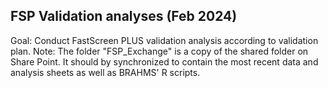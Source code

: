 ## FSP Validation analyses (Feb 2024)

Goal: Conduct FastScreen PLUS validation analysis according to validation plan.
Note: The folder "FSP_Exchange" is a copy of the shared folder on Share Point. It should by synchronized to contain the most recent data and analysis sheets as well as BRAHMS' R scripts.
